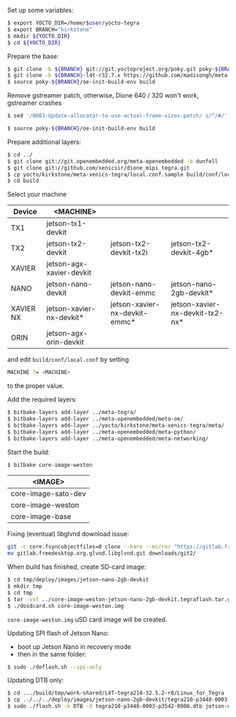 Set up some variables:
```sh
$ export YOCTO_DIR=/home/$user/yocto-tegra
$ export BRANCH="kirkstone"
$ mkdir ${YOCTO_DIR}
$ cd ${YOCTO_DIR}
```

Prepare the base:
```sh
$ git clone -b ${BRANCH} git://git.yoctoproject.org/poky.git poky-${BRANCH}
$ git clone -b ${BRANCH}-l4t-r32.7.x https://github.com/madisongh/meta-tegra.git
$ source poky-${BRANCH}/oe-init-build-env build
```

Remove gstreamer patch, otherwise, Dione 640 / 320 won't work, gstreamer crashes
```sh
$ sed '/0003-Update-allocator-to-use-actual-frame-sizes.patch/ s/^/#/' -i meta-tegra/recipes-multimedia/gstreamer/gstreamer1.0-plugins-nvvidconv_1.*.bb

$ source poky-${BRANCH}/oe-init-build-env build
```

Prepare additional layers:
```sh
$ cd ../
$ git clone git://git.openembedded.org/meta-openembedded -b dunfell
$ git clone git://github.com/xenicsir/dione_mipi_tegra.git
$ cp yocto/kirkstone/meta-xenics-tegra/local.conf.sample build/conf/local.conf
$ cd build
```

Select your machine

| Device | \<MACHINE\> |||
| --- | --- | --- | --- |
| TX1 	 | jetson-tx1-devkit |
| TX2 	 | jetson-tx2-devkit | jetson-tx2-devkit-tx2i | jetson-tx2-devkit-4gb* |
| XAVIER | jetson-agx-xavier-devkit |||
| NANO 	 | jetson-nano-devkit |	jetson-nano-devkit-emmc | jetson-nano-2gb-devkit* |
| XAVIER NX |	jetson-xavier-nx-devkit* | jetson-xavier-nx-devkit-emmc* |	jetson-xavier-nx-devkit-tx2-nx* |
| ORIN | jetson-agx-orin-devkit |

and edit `build/conf/local.conf` by setting
```sh
MACHINE ?= <MACHINE>
```
to the proper value.

Add the required layers:
```sh
$ bitbake-layers add-layer ../meta-tegra/
$ bitbake-layers add-layer ../meta-openembedded/meta-oe/
$ bitbake-layers add-layer ../yocto/kirkstone/meta-xenics-tegra/meta/
$ bitbake-layers add-layer ../meta-openembedded/meta-python/
$ bitbake-layers add-layer ../meta-openembedded/meta-networking/
```

Start the build:
```sh
$ bitbake core-image-weston
```

| \<IMAGE\> |
| --- |
| core-image-sato-dev |
| core-image-weston |
| core-image-base |

Fixing (eventual) libglvnd download issue:
```sh
git -c core.fsyncobjectfiles=0 clone --bare --mirror "https://gitlab.freedesktop.org/glvnd/libglvnd.git" gitlab.freedesktop.org.glvnd.libglvnd.git --progress
mv gitlab.freedesktop.org.glvnd.libglvnd.git downloads/git2/
```

When build has finished, create SD-card image:
```sh
$ cd tmp/deploy/images/jetson-nano-2gb-devkit
$ mkdir tmp
$ cd tmp
$ tar -vxf ../core-image-weston-jetson-nano-2gb-devkit.tegraflash.tar.gz
$ ./dosdcard.sh core-image-weston.img
```
`core-image-weston.img` uSD card image will be created.

Updating SPI flash of Jetson Nano:
- boot up Jetson Nano in recovery mode
- then in the same folder:
```sh
$ sudo ./doflash.sh --spi-only
```

Updating DTB only:
```sh
$ cd .../build/tmp/work-shared/L4T-tegra210-32.5.2-r0/Linux_for_Tegra
$ cp ../../../deploy/images/jetson-nano-2gb-devkit/tegra210-p3448-0003-p3542-0000.dtb .
$ sudo ./flash.sh -k DTB -d tegra210-p3448-0003-p3542-0000.dtb jetson-nano-2gb-devkit mmcblk0p1
```
